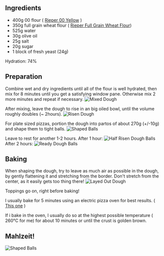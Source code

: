## Ingredients
* 400g 00 flour ( [Rieper 00 Yellow](https://www.rieper.com/de/haushaltsmehle/produkte/produkt-details.html?code=0015) )
* 350g full grain wheat flour ( [Rieper Full Grain Wheat Flour](https://www.rieper.com/de/haushaltsmehle/produkte/produkt-details.html?code=0053))
* 525g water
* 30g olive oil
* 25g salt
* 20g sugar
* 1   block of fresh yeast (24g)

Hydration: 74%

## Preparation
Combine wet and dry ingredients until all of the flour is well hydrated, then mix for 8 minutes until
you get a satisfying window pane. Otherwise mix 2 more minutes and repeat if necessary.
![Mixed Dough](https://www.benjamingroeber.com/static/img/recipes/pizza/001_mixed_dough.jpg "Mixed Dough")

After mixing, leave the dough to rise in an big oiled bowl, until the volume roughly doubles (~ 2hours).
![Risen Dough](https://www.benjamingroeber.com/static/img/recipes/pizza/002_risen_dough.jpg "Risen Dough")

For plate sized pizzas, portion the dough into partos of about 270g (+/-10g) and shape them to tight balls.
![Shaped Balls](https://www.benjamingroeber.com/static/img/recipes/pizza/003_shaped_dough_balls.jpg)

Leave to rest for another 1-2 hours. After 1 hour:
![Half Risen Dough Balls](https://www.benjamingroeber.com/static/img/recipes/pizza/004_risen_dough_balls_1h.jpg)
After 2 hours:
![Ready Dough Balls](https://www.benjamingroeber.com/static/img/recipes/pizza/005_risen_dough_balls_2h.jpg)


## Baking
When shaping the dough, try to leave as much air as possible in the dough, by gently flattening it
and stretching from the border. Don't stretch from the center, as it easily gets too thing there!
![Layed Out Dough](https://www.benjamingroeber.com/static/img/recipes/pizza/006_layed_out_pizza.jpg)

Toppings go on, right before baking!

I usually bake for 5 minutes using an electric pizza oven for best results. ( [This one](https://www.g3ferrari.net/en/delizia-red-p399) )

If i bake in the oven, I usually do so at the highest possible temperature ( 260°C for me) for
about 10 minutes or until the crust is golden brown.  

## Mahlzeit!

![Shaped Balls](https://www.benjamingroeber.com/static/img/recipes/pizza/007_cooked_pizza.jpg)

